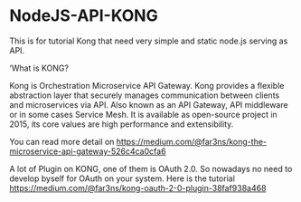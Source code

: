 # NodeJS-API-KONG
This is for tutorial Kong that need very simple and static node.js serving as API.

‘What is KONG?

Kong is Orchestration Microservice API Gateway. Kong provides a flexible abstraction layer that securely manages communication between clients and microservices via API. Also known as an API Gateway, API middleware or in some cases Service Mesh. It is available as open-source project in 2015, its core values are high performance and extensibility.

You can read more detail on https://medium.com/@far3ns/kong-the-microservice-api-gateway-526c4ca0cfa6


A lot of Plugin on KONG, one of them is OAuth 2.0. So nowadays no need to develop byself for OAuth on your system.
Here is the tutorial https://medium.com/@far3ns/kong-oauth-2-0-plugin-38faf938a468